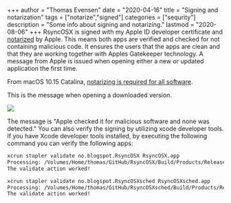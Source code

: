 +++
author = "Thomas Evensen"
date = "2020-04-16"
title =  "Signing and notarization"
tags = ["notarize","signed"]
categories = ["sequrity"]
description = "Some info about signing and notarizing."
lastmod = "2020-08-06"
+++
RsyncOSX is signed with my Apple ID developer certificate and [notarized](https://support.apple.com/en-us/HT202491) by Apple. This means both apps are verified and checked for not containing malicious code. It ensures the users that the apps are clean and that they are working together with Apples Gatekeeper technology. A message from Apple is issued when opening either a new or updated application the first time.

From macOS 10.15 Catalina, [notarizing is required for all software](https://developer.apple.com/documentation/security/notarizing_your_app_before_distribution).

This is the message when opening a downloaded version.

![](/images/RsyncOSX/master/notarize/verify.png)

The message is "Apple checked it for malicious software and none was detected." You can also verify the signing by utilizing xcode developer tools. If you have Xcode developer tools installed, by executing the following command you can verify the following apps:

```bash
xcrun stapler validate no.blogspot.RsyncOSX RsyncOSX.app
Processing: /Volumes/Home/thomas/GitHub/RsyncOSX/Build/Products/Release/RsyncOSX.app
The validate action worked!

xcrun stapler validate no.blogspot.RsyncOSXsched RsyncOSXsched.app
Processing: /Volumes/Home/thomas/GitHub/RsyncOSXsched/Build/Products/Release/RsyncOSXsched.app
The validate action worked!
```
